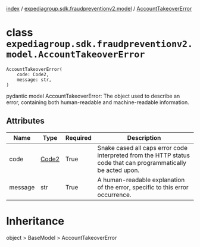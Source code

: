 [index](index.md) /
[expediagroup.sdk.fraudpreventionv2.model](expediagroup.sdk.fraudpreventionv2.model.md)
/ [AccountTakeoverError](AccountTakeoverError.md)

# class `expediagroup.sdk.fraudpreventionv2.model.AccountTakeoverError`

```
AccountTakeoverError(
    code: Code2,
    message: str,
)
```

pydantic model AccountTakeoverError: The object used to describe an
error, containing both human-readable and machine-readable information.

## Attributes

| Name    | Type              | Required | Description                                                                                                    |
| ------- | ----------------- | -------- | -------------------------------------------------------------------------------------------------------------- |
| code    | [Code2](Code2.md) | True     | Snake cased all caps error code interpreted from the HTTP status code that can programmatically be acted upon. |
| message | str               | True     | A human-readable explanation of the error, specific to this error occurrence.                                  |

# Inheritance

object > BaseModel > AccountTakeoverError
